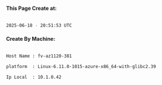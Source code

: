 
   
#### This Page Create at:

```bash

2025-06-18 - 20:51:53 UTC

```

#### Create By Machine:

```bash

Host Name : fv-az1120-381

platform  : Linux-6.11.0-1015-azure-x86_64-with-glibc2.39

Ip Local  : 10.1.0.42

```

